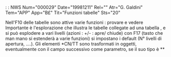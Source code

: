 :  : NWS Num="000029" Date="19981211" Rel="" Atr="G. Galdini" Tem="APP" App="B£" Tit="Funzioni tabelle" Sts="20"

Nell'F10 delle tabelle sono attive varie funzioni :  provare e vedere
Importante è l'esplorazione che illustra le tabelle collegate ad una tabella , e si può esplodere a
vari livelli (azioni :  +/-  :  apre/ chiude) con F17 (tasto che man mano si estenderà a varie funzioni) si impostano i default (N° livelli di apertura, ....).
Gli elementi \*CN/TT sono trasformati in oggetti, eventualmente con il campo successivo come parametro, se il suo tipo è    \*\*

